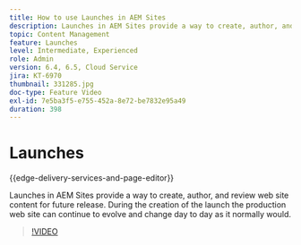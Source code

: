 ```yaml
---
title: How to use Launches in AEM Sites
description: Launches in AEM Sites provide a way to create, author, and review content for future release.
topic: Content Management
feature: Launches
level: Intermediate, Experienced
role: Admin
version: 6.4, 6.5, Cloud Service
jira: KT-6970
thumbnail: 331285.jpg
doc-type: Feature Video
exl-id: 7e5ba3f5-e755-452a-8e72-be7832e95a49
duration: 398
---
```

# Launches

{{edge-delivery-services-and-page-editor}}

Launches in AEM Sites provide a way to create, author, and review web site content for future release. During the creation of the launch the production web site can continue to evolve and change day to day as it normally would. 

>[!VIDEO](https://video.tv.adobe.com/v/331285?quality=12&learn=on)

